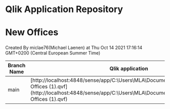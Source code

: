 # Qlik Application Repository 
# New Offices
### 
Created By miclae76(Michael Laenen) at Thu Oct 14 2021 17:16:14 GMT+0200 (Central European Summer Time)

Branch Name|Qlik application
---|---
main|[http://localhost:4848/sense/app/C:\Users\MLA\Documents\Qlik\Sense\Apps\New Offices (1).qvf](http://localhost:4848/sense/app/C:\Users\MLA\Documents\Qlik\Sense\Apps\New Offices (1).qvf)
